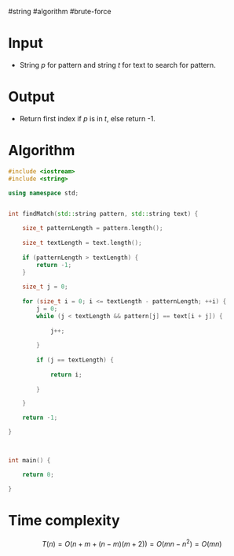#string #algorithm #brute-force

# Input
- String $p$ for pattern and string $t$ for text to search for pattern.
# Output
- Return first index if $p$ is in $t$, else return -1.
# Algorithm
```Cpp
#include <iostream>
#include <string>

using namespace std;


int findMatch(std::string pattern, std::string text) {

	size_t patternLength = pattern.length();
	
	size_t textLength = text.length();
	
	if (patternLength > textLength) {
		return -1;
	}
	
	size_t j = 0;
	
	for (size_t i = 0; i <= textLength - patternLength; ++i) {	
		j = 0;
		while (j < textLength && pattern[j] == text[i + j]) {
	
			j++;
	
		}
	
		if (j == textLength) {
		
			return i;
		
		}

	}

	return -1;

}

  

int main() {

	return 0;

}
```

# Time complexity
$$T(n)=O(n+m+(n-m)(m+2))=O(mn-n^2)=O(mn)$$
